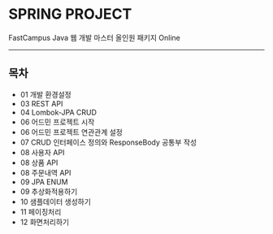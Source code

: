 # SPRING PROJECT
FastCampus Java 웹 개발 마스터 올인원 패키지 Online
- - -
## 목차
- 01 개발 환경설정   
- 03 REST API   
- 04 Lombok-JPA CRUD   
- 06 어드민 프로젝트 시작   
- 06 어드민 프로젝트 연관관계 설정   
- 07 CRUD 인터페이스 정의와 ResponseBody 공통부 작성   
- 08 사용자 API   
- 08 상품 API   
- 08 주문내역 API   
- 09 JPA ENUM   
- 09 추상화적용하기   
- 10 샘플데이터 생성하기   
- 11 페이징처리   
- 12 화면처리하기   
